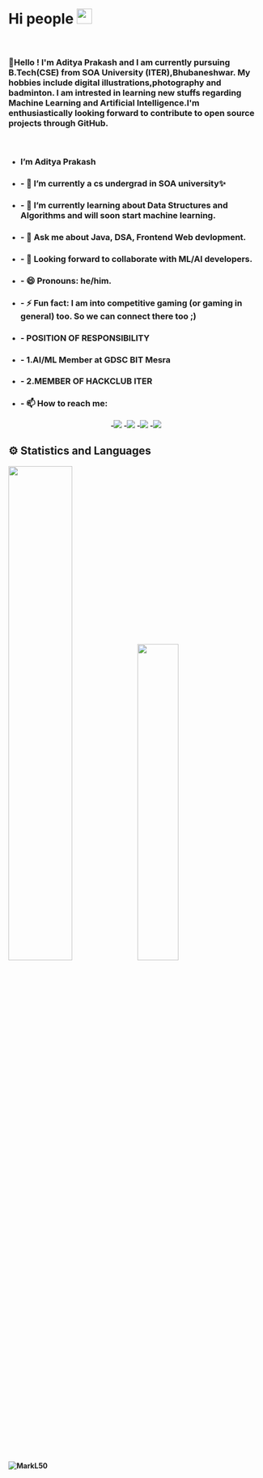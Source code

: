 <p><b><h1>Hi people <img src="https://raw.githubusercontent.com/MartinHeinz/MartinHeinz/master/wave.gif" width="30px"></h1></b></p><br>
<h3>🖤Hello !
I'm Aditya Prakash and I am currently pursuing B.Tech(CSE) from SOA University (ITER),Bhubaneshwar. My hobbies include digital illustrations,photography and badminton.
I am intrested in learning new stuffs regarding Machine Learning and Artificial Intelligence.I'm enthusiastically looking forward to contribute to open source projects through GitHub.



    
</h3><br>
    
    
  
- <b><h3> I’m Aditya Prakash</h3></b>
- <b><h3>- 🔭 I’m currently a cs undergrad in SOA university✨</h3></b>
- <b><h3>- 🌱 I’m currently learning about Data Structures and Algorithms and will soon start machine learning.</h3></b>
- <b><h3>- 💬 Ask me about Java, DSA, Frontend Web devlopment.</h3></b>
- <b><h3>- 👬 Looking forward to collaborate with ML/AI developers.</h3></b>
- <b> <h3>- 😄 Pronouns: he/him. </h3></b>
- <b><h3>- ⚡ Fun fact: I am into competitive gaming (or gaming in general) too. So we can connect there too ;) </h3></b>
- <b><h3>- POSITION OF RESPONSIBILITY</b></h3>
- <b><h3>- 1.AI/ML Member at GDSC BIT Mesra</b></h3>
- <b><h3>- 2.MEMBER OF HACKCLUB ITER<b></h3>
- <b><h3> - 📫 How to reach me:</h3></b>
<p align='center'>
-<a href = "https://www.linkedin.com/in/aditya-prakash-4a0438208/"><img src="https://img.icons8.com/cute-clipart/45/000000/linkedin.png"/></a>
-<a href = "http://twitter.com/adityap897"><img src="https://img.icons8.com/cotton/45/000000/twitter.png"/></a>
-<a href = "https://instagram.com/adityap897"><img src="https://img.icons8.com/color/45/000000/instagram-new.png"/></a>
-<a href = "https://www.facebook.com/adityap897/"><img src="https://img.icons8.com/fluent/48/000000/facebook-new.png"/></a></p>
    
## ⚙ Statistics and Languages 
<img width="50%" src="https://github-readme-stats.vercel.app/api?username=MarkL50&show_icons=true&theme=tokyonight%22%3E%3Cimg%20width=%2240%%22%20src=%22https://github-readme-stats.vercel.app/api/top-langs/?username=MarkL50&layout=compact&theme=tokyonight"> <img width="40%" src="https://github-readme-stats.vercel.app/api/top-langs/?username=MarkL50&layout=compact&theme=tokyonight"> 
<br>
<p><img align="center" src="https://github-readme-streak-stats.herokuapp.com/?user=MarkL50&" alt="MarkL50" /></p>
    
